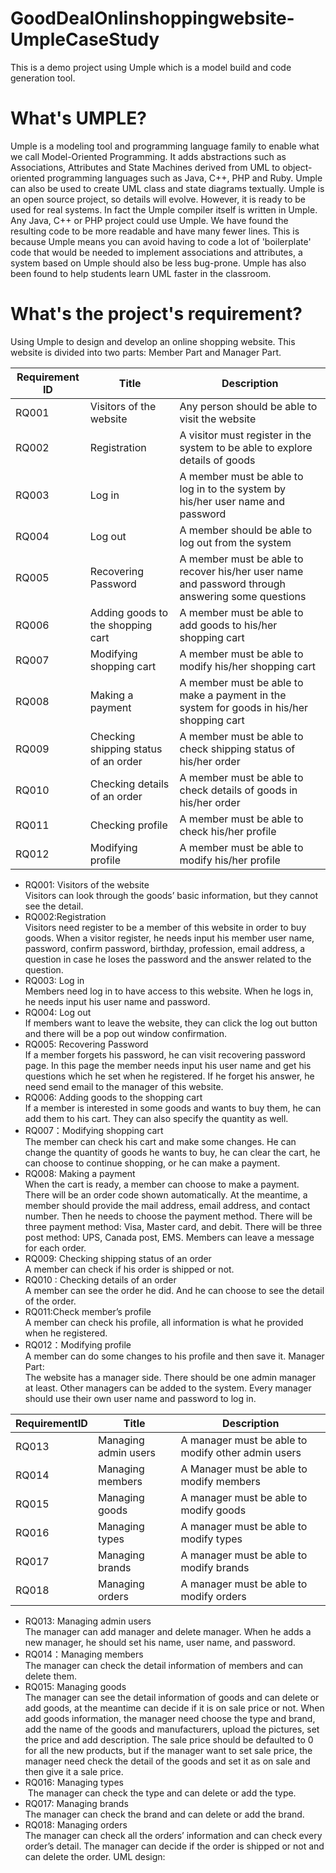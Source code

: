 # GoodDealOnlinshoppingwebsite-UmpleCaseStudy
This is a demo project using Umple which is a model build and code generation tool.


# What's UMPLE?
Umple is a modeling tool and programming language family to enable what we call Model-Oriented Programming. It adds abstractions such as Associations, Attributes and State Machines derived from UML to object-oriented programming languages such as Java, C++, PHP and Ruby. Umple can also be used to create UML class and state diagrams textually.
Umple is an open source project, so details will evolve. However, it is ready to be used for real systems. In fact the Umple compiler itself is written in Umple. Any Java, C++ or PHP project could use Umple. We have found the resulting code to be more readable and have many fewer lines. This is because Umple means you can avoid having to code a lot of 'boilerplate' code that would be needed to implement associations and attributes, a system based on Umple should also be less bug-prone.
Umple has also been found to help students learn UML faster in the classroom.

# What's the project's requirement?
Using Umple to design and develop an online shopping website. This website is divided into two parts: Member Part and Manager Part.

| Requirement ID | Title | Description |
| -------------- | ----- | ----------- |
|RQ001 | Visitors of the website  | Any person should be able to visit the website|
|RQ002 | Registration  | A visitor must register in the system to be able to explore details of goods|
|RQ003 | Log in | A member must be able to log in to the system by his/her user name and password |
|RQ004 | Log out | A member should be able to log out from the system |
|RQ005 | Recovering Password |A member must be able to recover his/her user name and password through answering some questions|
|RQ006 | Adding goods to the shopping cart |A member must be able to add goods to his/her shopping cart|
|RQ007 | Modifying shopping cart|A member must be able to modify his/her shopping cart|
|RQ008 | Making a payment|A member must be able to make a payment in the system for goods in his/her shopping cart|
|RQ009 | Checking shipping status of an order|A member must be able to check shipping status of his/her order|
|RQ010 | Checking details of an order|A member must be able to check details of goods in his/her order|
|RQ011 | Checking profile|A member must be able to check his/her profile| 
|RQ012 | Modifying profile|A member must be able to   modify his/her profile|


* RQ001: Visitors of the website   
    Visitors can look through the goods’ basic information, but they cannot see the detail.
* RQ002:Registration  
  Visitors need register to be a member of this website in order to buy goods. When a visitor register, he needs input his member user name, password, confirm password, birthday, profession, email address, a question in case he loses the password and the answer related to the question.
* RQ003: Log in  
  Members need log in to have access to this website. When he logs in, he needs input his user name and password. 
* RQ004: Log out  
  If members want to leave the website, they can click the log out button and there will be a pop out window confirmation.
* RQ005: Recovering Password  
  If a member forgets his password, he can visit recovering password page. In this page the member needs input his user name and get his questions which he set when he registered. If he forget his answer, he need send email to the manager of this website.
* RQ006: Adding goods to the shopping cart  
  If a member is interested in some goods and wants to buy them, he can add them to his cart. They can also specify the quantity as well.
* RQ007：Modifying shopping cart  
  The member can check his cart and make some changes. He can change the quantity of goods he wants to buy, he can clear the cart, he can choose to continue shopping, or he can make a payment.
* RQ008: Making a payment  
  When the cart is ready, a member can choose to make a payment. There will be an order code shown automatically. At the meantime, a member should provide the mail address, email address, and contact number. Then he needs to choose the payment method. There will be three payment method: Visa, Master card, and debit. There will be three post method: UPS, Canada post, EMS. Members can leave a message for each order.
* RQ009: Checking shipping status of an order  
  A member can check if his order is shipped or not. 
* RQ010 : Checking details of an order  
  A member can see the order he did. And he can choose to see the detail of the order. 
* RQ011:Check member’s profile  
  A member can check his profile, all information is what he provided when he registered. 
* RQ012：Modifying profile  
  A member can do some changes to his profile and then save it.
  Manager Part:  
  The website has a manager side. There should be one admin manager at least. Other managers can be added to the system. Every manager should use their own user name and password to log in.

| RequirementID | Title | Description |
| ----------- | ----- | ----------- |
| RQ013 | Managing admin users |A manager must be able to modify other admin users |
| RQ014 | Managing members | A Manager must be able to modify members |
| RQ015 | Managing goods | A manager must be able to modify goods |
| RQ016 | Managing types | A manager must be able to modify types |
| RQ017 | Managing brands | A manager must be able to modify brands |
| RQ018 | Managing orders | A manager must be able to modify orders |

* RQ013: Managing admin users     
  The manager can add manager and delete manager. When he adds a new manager, he should set his name, user name, and password.
* RQ014：Managing members  
  The manager can check the detail information of members and can delete them.
* RQ015: Managing goods  
  The manager can see the detail information of goods and can delete or add goods, at the meantime can decide if it is on sale price or not. When add goods information, the manager need choose the type and brand, add the name of the goods and manufacturers, upload the pictures, set the price and add description.
The sale price should be defaulted to 0 for all the new products, but if the manager want to set sale price, the manager need check the detail of the goods and set it as on sale and then give it a sale price.
* RQ016: Managing types   
  The manager can check the type and can delete or add the type.
*	RQ017: Managing brands  
  The manager can check the brand and can delete or add the brand.
* RQ018: Managing orders  
  The manager can check all the orders’ information and can check every order’s detail. The manager can decide if the order is shipped or not and can delete the order.
UML design:


 


